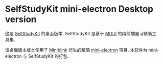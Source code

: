 # SelfStudyKit mini-electron Desktop version

这是 [SelfStudyKit](https://github.com/BovineBeta/SelfStudyKit) 的桌面版本. SelfStudyKit 是基于 [MDUI](https://github.com/zdhxiong/mdui) 的纯前端自习辅助工具集.

该桌面版本版本使用了 [Miniblink](https://github.com/weolar/miniblink49) 衍生的精简 [mini-electron](https://github.com/weolar/miniblink49#mini-electron) 项目. 本软件为 mini-electron 与 SelfStudyKit 的打包.
